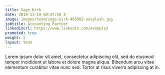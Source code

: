 ```yaml
---
title: Sage Kirk
date: 2018-11-19 00:47:58 Z
image: images/team/sage-kirk-485982-unsplash.jpg
jobtitle: Accounting Partner
linkedinurl: https://www.linkedin.com/example2
promoted: true
weight: 2
layout: team
---
```


Lorem ipsum dolor sit amet, consectetur adipiscing elit, sed do eiusmod tempor incididunt ut labore et dolore magna aliqua. Bibendum arcu vitae elementum curabitur vitae nunc sed. Tortor at risus viverra adipiscing at in.
